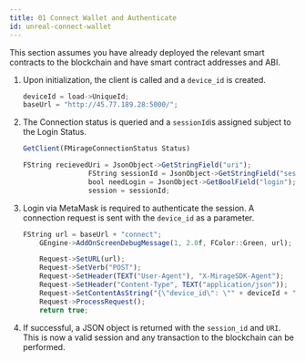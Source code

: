 ```yaml
---
title: 01 Connect Wallet and Authenticate
id: unreal-connect-wallet
---
```


This section assumes you have already deployed the relevant smart contracts to the blockchain and have smart contract addresses and ABI.


1. Upon initialization, the client is called and a `device_id` is created.  

	```js
	deviceId = load->UniqueId;
	baseUrl = "http://45.77.189.28:5000/";
	```

2. The Connection status is queried and a `sessionId`is assigned subject to the Login Status.

	```js
	GetClient(FMirageConnectionStatus Status)
	```

	```js
	FString recievedUri = JsonObject->GetStringField("uri");
					FString sessionId = JsonObject->GetStringField("session");
					bool needLogin = JsonObject->GetBoolField("login");
					session = sessionId;
	```

2. Login via MetaMask is required to authenticate the session. A connection request is sent with the `device_id` as a parameter.

	```js
	FString url = baseUrl + "connect";
		GEngine->AddOnScreenDebugMessage(1, 2.0f, FColor::Green, url);

		Request->SetURL(url);
		Request->SetVerb("POST");
		Request->SetHeader(TEXT("User-Agent"), "X-MirageSDK-Agent");
		Request->SetHeader("Content-Type", TEXT("application/json"));
		Request->SetContentAsString("{\"device_id\": \"" + deviceId + "\"}");
		Request->ProcessRequest();
		return true;
	```

3. If successful, a JSON object is returned with the `session_id` and `URI`. This is now a valid session and any transaction to the blockchain can be performed.  
